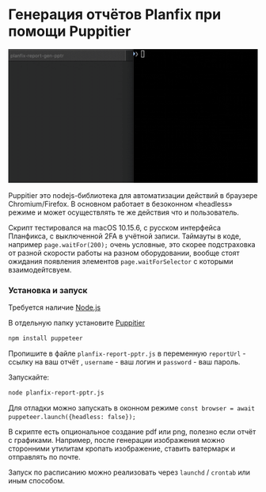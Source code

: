 # Генерация отчётов Planfix при помощи Puppitier

![](https://github.com/planfix-community/planfix-report-gen-pptr/blob/master/sample.gif?raw=true)

Puppitier это nodejs-библиотека для автоматизации действий в браузере Chromium/Firefox. В основном работает в безоконном «headless» режиме и может осуществлять те же действия что и пользователь.


Скрипт тестировался на macOS 10.15.6, с русском интерфейса Планфикса, с выключенной 2FA в учётной записи. Таймауты в коде, например `page.waitFor(200);` очень условные, это скорее подстраховка от разной скорости работы на разном оборудовании, вообще стоят ожидания появления элементов `page.waitForSelector` с которыми взаимодейтсвуем. 

### Установка и запуск

Требуется наличие [Node.js](https://nodejs.org/ru/download/)

В отдельную папку установите [Puppitier](https://github.com/puppeteer/puppeteer)

```bash
npm install puppeteer
```

Пропишите в файле `planfix-report-pptr.js` в переменную `reportUrl` - ссылку на ваш отчёт , `username` - ваш логин  и  `password` - ваш пароль.

Запускайте: 

```bash
node planfix-report-pptr.js
```

Для отладки можно запускать в оконном режиме `const browser = await puppeteer.launch({headless: false});`

В скрипте есть опциональное создание pdf или png, полезно если отчёт с графиками. Например, после генерации изображения можно сторонними утилитам  кропать изображение, ставить ватермарк и отправлять по почте.

Запуск по расписанию можно реализовать через `launchd` / `crontab` или иным способом.

